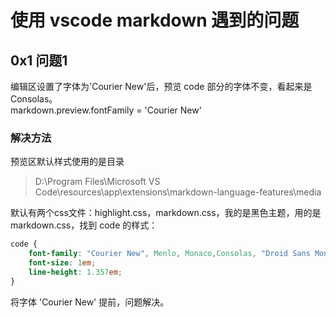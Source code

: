 # 使用 vscode markdown 遇到的问题

## 0x1 问题1

编辑区设置了字体为'Courier New'后，预览 code 部分的字体不变，看起来是 Consolas。  
markdown.preview.fontFamily = 'Courier New'

### 解决方法

预览区默认样式使用的是目录
>D:\Program Files\Microsoft VS Code\resources\app\extensions\markdown-language-features\media

默认有两个css文件：highlight.css，markdown.css，我的是黑色主题，用的是 markdown.css，找到 code 的样式：

```css
code {
    font-family: "Courier New", Menlo, Monaco,Consolas, "Droid Sans Mono",  monospace, "Droid Sans Fallback";
    font-size: 1em;
    line-height: 1.357em;
}
```

将字体 'Courier New' 提前，问题解决。
